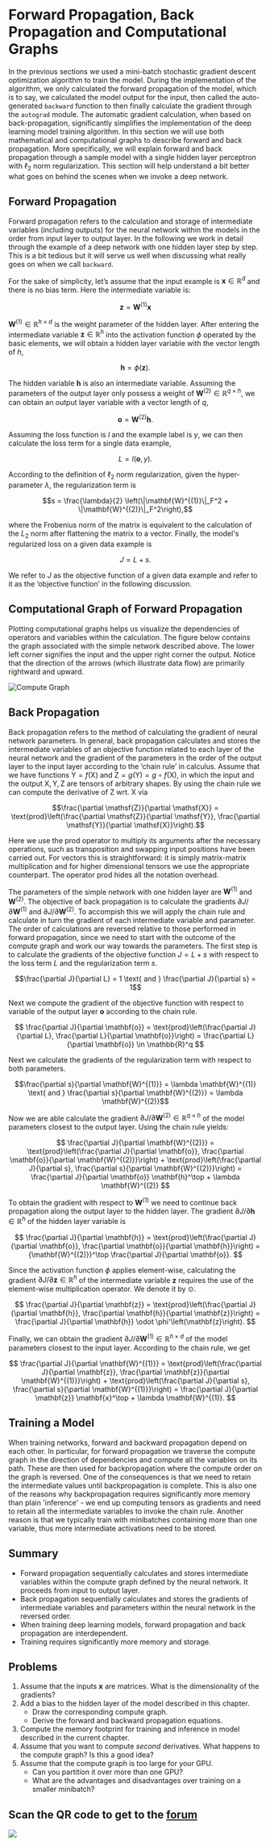 # Forward Propagation, Back Propagation and Computational Graphs

In the previous sections we used a mini-batch stochastic gradient descent optimization algorithm to train the model. During the implementation of the algorithm, we only calculated the forward propagation of the model, which is to say, we calculated the model output for the input, then called the auto-generated `backward` function to then finally calculate the gradient through the `autograd` module. The automatic gradient calculation, when based on back-propagation, significantly simplifies the implementation of the deep learning model training algorithm. In this section we will use both mathematical and computational graphs to describe forward and back propagation. More specifically, we will explain forward and back propagation through a sample model with a single hidden layer perceptron with $\ell_2$ norm regularization. This section will help understand a bit better what goes on behind the scenes when we invoke a deep network. 

## Forward Propagation

Forward propagation refers to the calculation and storage of intermediate variables (including outputs) for the neural network within the models in the order from input layer to output layer. In the following we work in detail through the example of a deep network with one hidden layer step by step. This is a bit tedious but it will serve us well when discussing what really goes on when we call `backward`. 

For the sake of simplicity, let’s assume that the input example is $\mathbf{x}\in \mathbb{R}^d$ and there is no bias term. Here the intermediate variable is: 

$$\mathbf{z}= \mathbf{W}^{(1)} \mathbf{x}$$

$\mathbf{W}^{(1)} \in \mathbb{R}^{h \times d}$ is the weight parameter of the hidden layer. After entering the intermediate variable $\mathbf{z}\in \mathbb{R}^h$ into the activation function $\phi$ operated by the basic elements, we will obtain a hidden layer variable with the vector length of $h$,

$$\mathbf{h}= \phi (\mathbf{z}).$$

The hidden variable $\mathbf{h}$ is also an intermediate variable. Assuming the parameters of the output layer only possess a weight of $\mathbf{W}^{(2)} \in \mathbb{R}^{q \times h}$, we can obtain an output layer variable with a vector length of $q$,

$$\mathbf{o}= \mathbf{W}^{(2)} \mathbf{h}.$$

Assuming the loss function is $l$ and the example label is $y$, we can then calculate the loss term for a single data example,

$$L = l(\mathbf{o}, y).$$

According to the definition of $\ell_2$ norm regularization, given the hyper-parameter $\lambda$, the regularization term is

$$s = \frac{\lambda}{2} \left(\|\mathbf{W}^{(1)}\|_F^2 + \|\mathbf{W}^{(2)}\|_F^2\right),$$

where the Frobenius norm of the matrix is equivalent to the calculation of the $L_2$ norm after flattening the matrix to a vector. Finally, the model's regularized loss on a given data example is

$$J = L + s.$$

We refer to $J$ as the objective function of a given data example and refer to it as the ‘objective function’ in the following discussion.


## Computational Graph of Forward Propagation

Plotting computational graphs helps us visualize the dependencies of operators and variables within the calculation. The figure below contains the graph associated with the simple network described above. The lower left corner signifies the input and the upper right corner the output. Notice that the direction of the arrows (which illustrate data flow) are primarily rightward and upward.

![Compute Graph](../img/forward.svg)


## Back Propagation

Back propagation refers to the method of calculating the gradient of neural network parameters. In general, back propagation calculates and stores the intermediate variables of an objective function related to each layer of the neural network and the gradient of the parameters in the order of the output layer to the input layer according to the ‘chain rule’ in calculus. Assume that we have functions $\mathsf{Y}=f(\mathsf{X})$ and $\mathsf{Z}=g(\mathsf{Y}) = g \circ f(\mathsf{X})$, in which the input and the output $\mathsf{X}, \mathsf{Y}, \mathsf{Z}$ are tensors of arbitrary shapes. By using the chain rule we can compute the derivative of $\mathsf{Z}$ wrt. $\mathsf{X}$ via 

$$\frac{\partial \mathsf{Z}}{\partial \mathsf{X}} = \text{prod}\left(\frac{\partial \mathsf{Z}}{\partial \mathsf{Y}}, \frac{\partial \mathsf{Y}}{\partial \mathsf{X}}\right).$$

Here we use the $\text{prod}$ operator to multiply its arguments after the necessary operations, such as transposition and swapping input positions have been carried out. For vectors this is straightforward: it is simply matrix-matrix multiplication and for higher dimensional tensors we use the appropriate counterpart. The operator $\text{prod}$ hides all the notation overhead. 

The parameters of the simple network with one hidden layer are $\mathbf{W}^{(1)}$ and $\mathbf{W}^{(2)}$. The objective of back propagation is to calculate the gradients $\partial J/\partial \mathbf{W}^{(1)}$ and $\partial J/\partial \mathbf{W}^{(2)}$. To accompish this we will apply the chain rule and calculate in turn the gradient of each intermediate variable and parameter. The order of calculations are reversed relative to those performed in forward propagation, since we need to start with the outcome of the compute graph and work our way towards the parameters. The first step is to calculate the gradients of the objective function $J=L+s$ with respect to the loss term $L$ and the regularization term $s$.

$$\frac{\partial J}{\partial L} = 1 \text{ and } \frac{\partial J}{\partial s} = 1$$ 

Next we compute the gradient of the objective function with respect to variable of the output layer $\mathbf{o}$ according to the chain rule. 

$$
\frac{\partial J}{\partial \mathbf{o}}
= \text{prod}\left(\frac{\partial J}{\partial L}, \frac{\partial L}{\partial \mathbf{o}}\right)
= \frac{\partial L}{\partial \mathbf{o}} 
\in \mathbb{R}^q
$$

Next we calculate the gradients of the regularization term with respect to both parameters.

$$\frac{\partial s}{\partial \mathbf{W}^{(1)}} = \lambda \mathbf{W}^{(1)} 
\text{ and } 
\frac{\partial s}{\partial \mathbf{W}^{(2)}} = \lambda \mathbf{W}^{(2)}$$

Now we are able calculate the gradient $\partial J/\partial \mathbf{W}^{(2)} \in \mathbb{R}^{q \times h}$ of the model parameters closest to the output layer. Using the chain rule yields:

$$
\frac{\partial J}{\partial \mathbf{W}^{(2)}}
= \text{prod}\left(\frac{\partial J}{\partial \mathbf{o}}, \frac{\partial \mathbf{o}}{\partial \mathbf{W}^{(2)}}\right) + \text{prod}\left(\frac{\partial J}{\partial s}, \frac{\partial s}{\partial \mathbf{W}^{(2)}}\right)
= \frac{\partial J}{\partial \mathbf{o}} \mathbf{h}^\top + \lambda \mathbf{W}^{(2)}
$$

To obtain the gradient with respect to $\mathbf{W}^{(1)}$ we need to continue back propagation along the output layer to the hidden layer. The gradient $\partial J/\partial \mathbf{h}\in \mathbb{R}^h$ of the hidden layer variable is

$$
\frac{\partial J}{\partial \mathbf{h}}
= \text{prod}\left(\frac{\partial J}{\partial \mathbf{o}}, \frac{\partial \mathbf{o}}{\partial \mathbf{h}}\right)
= {\mathbf{W}^{(2)}}^\top \frac{\partial J}{\partial \mathbf{o}}.
$$

Since the activation function $\phi$ applies element-wise, calculating the gradient $\partial J/\partial \mathbf{z}\in \mathbb{R}^h$ of the intermediate variable $\mathbf{z}$ requires the use of the element-wise multiplication operator. We denote it by $\odot$.

$$
\frac{\partial J}{\partial \mathbf{z}}
= \text{prod}\left(\frac{\partial J}{\partial \mathbf{h}}, \frac{\partial \mathbf{h}}{\partial \mathbf{z}}\right)
= \frac{\partial J}{\partial \mathbf{h}} \odot \phi'\left(\mathbf{z}\right).
$$

Finally, we can obtain the gradient $\partial J/\partial \mathbf{W}^{(1)} \in \mathbb{R}^{h \times d}$ of the model parameters closest to the input layer. According to the chain rule, we get

$$
\frac{\partial J}{\partial \mathbf{W}^{(1)}}
= \text{prod}\left(\frac{\partial J}{\partial \mathbf{z}}, \frac{\partial \mathbf{z}}{\partial \mathbf{W}^{(1)}}\right) + \text{prod}\left(\frac{\partial J}{\partial s}, \frac{\partial s}{\partial \mathbf{W}^{(1)}}\right)
= \frac{\partial J}{\partial \mathbf{z}} \mathbf{x}^\top + \lambda \mathbf{W}^{(1)}.
$$

## Training a Model

When training networks, forward and backward propagation depend on each other. In particular, for forward propagation we traverse the compute graph in the direction of dependencies and compute all the variables on its path. These are then used for backpropagation where the compute order on the graph is reversed. One of the consequences is that we need to retain the intermediate values until backpropagation is complete. This is also one of the reasons why backpropagation requires significantly more memory than plain 'inference' - we end up computing tensors as gradients and need to retain all the intermediate variables to invoke the chain rule. Another reason is that we typically train with minibatches containing more than one variable, thus more intermediate activations need to be stored. 

## Summary

* Forward propagation sequentially calculates and stores intermediate variables within the compute graph defined by the neural network. It proceeds from input to output layer.
* Back propagation sequentially calculates and stores the gradients of intermediate variables and parameters within the neural network in the reversed order.
* When training deep learning models, forward propagation and back propagation are interdependent.
* Training requires significantly more memory and storage. 


## Problems

1. Assume that the inputs $\mathbf{x}$ are matrices. What is the dimensionality of the gradients?
1. Add a bias to the hidden layer of the model described in this chapter. 
    * Draw the corresponding compute graph.
    * Derive the forward and backward propagation equations. 
1. Compute the memory footprint for training and inference in model described in the current chapter. 
1. Assume that you want to compute *second* derivatives. What happens to the compute graph? Is this a good idea?
1. Assume that the compute graph is too large for your GPU. 
    * Can you partition it over more than one GPU?
    * What are the advantages and disadvantages over training on a smaller minibatch?


## Scan the QR code to get to the [forum](https://discuss.gluon.ai/t/topic/3710)

![](../img/qr_backprop.svg)
